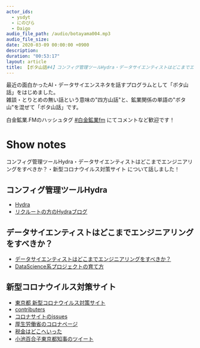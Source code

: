 ```yaml
---
actor_ids:
  - ysdyt
  - にのぴら
  - Daigo
audio_file_path: /audio/botayama004.mp3
audio_file_size:
date: 2020-03-09 00:00:00 +0900
description: 
duration: "00:53:17"
layout: article
title: 【ボタ山話#4】コンフィグ管理ツールHydra・データサイエンティストはどこまでエンジニアリングをすべきか？・新型コロナウイルス対策サイト
---
```

最近の面白かったAI・データサイエンスネタを話すプログラムとして「ボタ山話」をはじめました。  
雑談・とりとめの無い話という意味の"四方山話"と、鉱業関係の単語の"ボタ山"を混ぜて「ボタ山話」です。

白金鉱業.FMのハッシュタグ [#白金鉱業fm](https://twitter.com/search?q=%23%E7%99%BD%E9%87%91%E9%89%B1%E6%A5%ADfm&src=typed_query) にてコメントなど歓迎です！

# Show notes

コンフィグ管理ツールHydra・データサイエンティストはどこまでエンジニアリングをすべきか？・新型コロナウイルス対策サイト について話しました！

## コンフィグ管理ツールHydra
- [Hydra](https://hydra.cc/)
- [リクルートの方のHydraブログ](https://ymym3412.hatenablog.com/entry/2020/02/09/034644)

## データサイエンティストはどこまでエンジニアリングをすべきか？
- [データサイエンティストはどこまでエンジニアリングをすべきか？](https://developers.cyberagent.co.jp/blog/archives/25162/)
- [DataScience系プロジェクトの育て方](https://developers.cyberagent.co.jp/blog/archives/24774/)

## 新型コロナウイルス対策サイト
- [東京都 新型コロナウイルス対策サイト](https://stopcovid19.metro.tokyo.lg.jp/)
- [contributers](https://github.com/tokyo-metropolitan-gov/covid19/wiki/Contributors)
- [コロナサイトのissues](https://github.com/tokyo-metropolitan-gov/covid19/issues)
- [厚生労働省のコロナページ](https://www.mhlw.go.jp/stf/newpage_09925.html)
- [税金はどこへいった](http://spending.jp/)
- [小池百合子東京都知事のツイート](https://twitter.com/ecoyuri/status/1235347751069720576)
